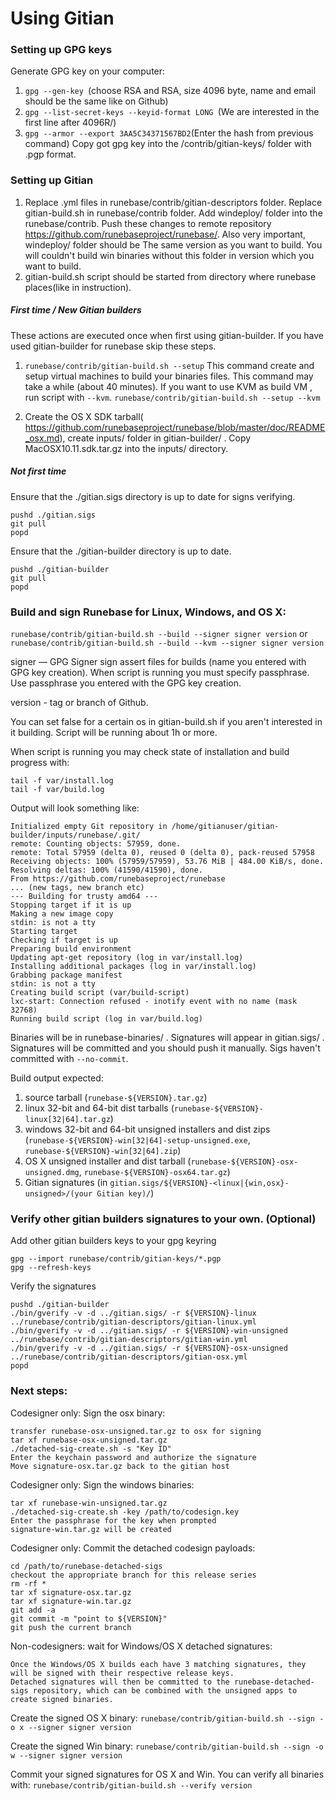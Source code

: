 Using Gitian
====================
### Setting up GPG keys
Generate GPG key on your computer:
1. ```gpg --gen-key ```(choose RSA and RSA, size 4096 byte, name and email should be the same like on Github)
2. ```gpg --list-secret-keys --keyid-format LONG ```(We are interested in the first line after 4096R/)
3. ```gpg --armor --export 3AA5C34371567BD2```(Enter the hash from previous command)
Copy got gpg key into the /contrib/gitian-keys/ folder with .pgp format.
### Setting up Gitian
1. Replace .yml files in runebase/contrib/gitian-descriptors folder. Replace gitian-build.sh in runebase/contrib folder. Add windeploy/ folder into the runebase/contrib. Push these changes to remote repository https://github.com/runebaseproject/runebase/. Also very important, windeploy/ folder should be The same version as you want to build. You will couldn't build win binaries without this folder in version which you want to build.
2. gitian-build.sh script should be started from directory where runebase places(like in instruction).
##### First time / New Gitian builders
These actions are executed once when first using gitian-builder. If you have used gitian-builder for runebase skip these steps.
1. ```runebase/contrib/gitian-build.sh --setup``` This command create and setup virtual machines to build your binaries files. This command may take a while (about 40 minutes). If you want to use KVM as build VM , run script with ```--kvm```.
    ```runebase/contrib/gitian-build.sh --setup --kvm```

2. Create the OS X SDK tarball( https://github.com/runebaseproject/runebase/blob/master/doc/README_osx.md), create inputs/ folder in gitian-builder/ . Copy MacOSX10.11.sdk.tar.gz into the inputs/ directory.
##### Not first time
Ensure that the ./gitian.sigs directory is up to date for signs verifying.

    pushd ./gitian.sigs
    git pull
    popd

Ensure that the ./gitian-builder directory is up to date.

    pushd ./gitian-builder
    git pull
    popd

### Build and sign Runebase for Linux, Windows, and OS X:

  ```runebase/contrib/gitian-build.sh --build --signer signer version``` or 
  ```runebase/contrib/gitian-build.sh --build --kvm --signer signer version```

signer — GPG Signer sign assert files for builds (name you entered with GPG key creation). When script is running you must specify passphrase. Use passphrase you entered with the GPG key creation. 

version - tag or branch of Github.

You can set false for a certain os in gitian-build.sh if you aren't interested in it building.
Script will be running about 1h or more.

When script is running you may check state of installation and build progress with:

    tail -f var/install.log
    tail -f var/build.log
    
Output will look something like:
    
    Initialized empty Git repository in /home/gitianuser/gitian-builder/inputs/runebase/.git/
    remote: Counting objects: 57959, done.
    remote: Total 57959 (delta 0), reused 0 (delta 0), pack-reused 57958
    Receiving objects: 100% (57959/57959), 53.76 MiB | 484.00 KiB/s, done.
    Resolving deltas: 100% (41590/41590), done.
    From https://github.com/runebaseproject/runebase
    ... (new tags, new branch etc)
    --- Building for trusty amd64 ---
    Stopping target if it is up
    Making a new image copy
    stdin: is not a tty
    Starting target
    Checking if target is up
    Preparing build environment
    Updating apt-get repository (log in var/install.log)
    Installing additional packages (log in var/install.log)
    Grabbing package manifest
    stdin: is not a tty
    Creating build script (var/build-script)
    lxc-start: Connection refused - inotify event with no name (mask 32768)
    Running build script (log in var/build.log)


Binaries will be in runebase-binaries/ . Signatures will appear in gitian.sigs/ . Signatures will be committed and you should push it manually. Sigs haven't committed with ```--no-commit```.

Build output expected:

  1. source tarball (`runebase-${VERSION}.tar.gz`)
  2. linux 32-bit and 64-bit dist tarballs (`runebase-${VERSION}-linux[32|64].tar.gz`)
  3. windows 32-bit and 64-bit unsigned installers and dist zips (`runebase-${VERSION}-win[32|64]-setup-unsigned.exe`, `runebase-${VERSION}-win[32|64].zip`)
  4. OS X unsigned installer and dist tarball (`runebase-${VERSION}-osx-unsigned.dmg`, `runebase-${VERSION}-osx64.tar.gz`)
  5. Gitian signatures (in `gitian.sigs/${VERSION}-<linux|{win,osx}-unsigned>/(your Gitian key)/`)

### Verify other gitian builders signatures to your own. (Optional)

Add other gitian builders keys to your gpg keyring

    gpg --import runebase/contrib/gitian-keys/*.pgp
    gpg --refresh-keys

Verify the signatures

    pushd ./gitian-builder
    ./bin/gverify -v -d ../gitian.sigs/ -r ${VERSION}-linux ../runebase/contrib/gitian-descriptors/gitian-linux.yml
    ./bin/gverify -v -d ../gitian.sigs/ -r ${VERSION}-win-unsigned ../runebase/contrib/gitian-descriptors/gitian-win.yml
    ./bin/gverify -v -d ../gitian.sigs/ -r ${VERSION}-osx-unsigned ../runebase/contrib/gitian-descriptors/gitian-osx.yml
    popd

### Next steps:

Codesigner only: Sign the osx binary:

    transfer runebase-osx-unsigned.tar.gz to osx for signing
    tar xf runebase-osx-unsigned.tar.gz
    ./detached-sig-create.sh -s "Key ID"
    Enter the keychain password and authorize the signature
    Move signature-osx.tar.gz back to the gitian host

Codesigner only: Sign the windows binaries:

    tar xf runebase-win-unsigned.tar.gz
    ./detached-sig-create.sh -key /path/to/codesign.key
    Enter the passphrase for the key when prompted
    signature-win.tar.gz will be created

Codesigner only: Commit the detached codesign payloads:

    cd /path/to/runebase-detached-sigs
    checkout the appropriate branch for this release series
    rm -rf *
    tar xf signature-osx.tar.gz
    tar xf signature-win.tar.gz
    git add -a
    git commit -m "point to ${VERSION}"
    git push the current branch

Non-codesigners: wait for Windows/OS X detached signatures:

    Once the Windows/OS X builds each have 3 matching signatures, they will be signed with their respective release keys.
    Detached signatures will then be committed to the runebase-detached-sigs repository, which can be combined with the unsigned apps to create signed binaries.

Create the signed OS X binary:
```runebase/contrib/gitian-build.sh --sign -o x --signer signer version```

Create the signed Win binary:
```runebase/contrib/gitian-build.sh --sign -o w --signer signer version```

Commit your signed signatures for OS X and Win.
You can verify all binaries with:
```runebase/contrib/gitian-build.sh --verify version```